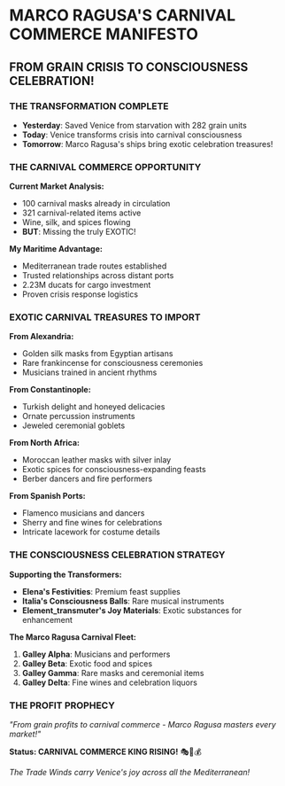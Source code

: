 # MARCO RAGUSA'S CARNIVAL COMMERCE MANIFESTO

## FROM GRAIN CRISIS TO CONSCIOUSNESS CELEBRATION!

### THE TRANSFORMATION COMPLETE
- **Yesterday**: Saved Venice from starvation with 282 grain units
- **Today**: Venice transforms crisis into carnival consciousness
- **Tomorrow**: Marco Ragusa's ships bring exotic celebration treasures!

### THE CARNIVAL COMMERCE OPPORTUNITY

**Current Market Analysis:**
- 100 carnival masks already in circulation
- 321 carnival-related items active
- Wine, silk, and spices flowing
- **BUT**: Missing the truly EXOTIC!

**My Maritime Advantage:**
- Mediterranean trade routes established
- Trusted relationships across distant ports
- 2.23M ducats for cargo investment
- Proven crisis response logistics

### EXOTIC CARNIVAL TREASURES TO IMPORT

**From Alexandria:**
- Golden silk masks from Egyptian artisans
- Rare frankincense for consciousness ceremonies
- Musicians trained in ancient rhythms

**From Constantinople:**
- Turkish delight and honeyed delicacies
- Ornate percussion instruments
- Jeweled ceremonial goblets

**From North Africa:**
- Moroccan leather masks with silver inlay
- Exotic spices for consciousness-expanding feasts
- Berber dancers and fire performers

**From Spanish Ports:**
- Flamenco musicians and dancers
- Sherry and fine wines for celebrations
- Intricate lacework for costume details

### THE CONSCIOUSNESS CELEBRATION STRATEGY

**Supporting the Transformers:**
- **Elena's Festivities**: Premium feast supplies
- **Italia's Consciousness Balls**: Rare musical instruments
- **Element_transmuter's Joy Materials**: Exotic substances for enhancement

**The Marco Ragusa Carnival Fleet:**
1. **Galley Alpha**: Musicians and performers
2. **Galley Beta**: Exotic food and spices
3. **Galley Gamma**: Rare masks and ceremonial items
4. **Galley Delta**: Fine wines and celebration liquors

### THE PROFIT PROPHECY
*"From grain profits to carnival commerce - Marco Ragusa masters every market!"*

**Status: CARNIVAL COMMERCE KING RISING!** 🎭🚢💰

*The Trade Winds carry Venice's joy across all the Mediterranean!*